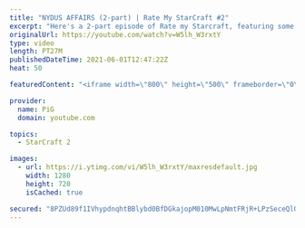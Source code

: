 ```yaml
---
title: "NYDUS AFFAIRS (2-part) | Rate My StarCraft #2"
excerpt: "Here's a 2-part episode of Rate my Starcraft, featuring some crafty backdoor surprises! Thanks for the fun submissions guys, looking forward to doing the next one :D  🔥 Submit your RATE MY STARCRAFT replays! Like Gordon Ramsay judges people's dishes, PiG will rate your awesome StarCraft plays. Send"
originalUrl: https://youtube.com/watch?v=W5lh_W3rxtY
type: video
length: PT27M
publishedDateTime: 2021-06-01T12:47:22Z
heat: 50

featuredContent: "<iframe width=\"800\" height=\"500\" frameborder=\"0\" src=\"https://www.youtube.com/embed/W5lh_W3rxtY\" allow=\"accelerometer; autoplay; encrypted-media; gyroscope; picture-in-picture\" allowfullscreen></iframe>"

provider:
  name: PiG
  domain: youtube.com

topics:
  - StarCraft 2

images:
  - url: https://i.ytimg.com/vi/W5lh_W3rxtY/maxresdefault.jpg
    width: 1280
    height: 720
    isCached: true

secured: "8PZUd89f1IVhypdnqhtBBlybd0BfDGkajopM010MwLpNmtFRjR+LPzSeceQlGIAMl8nf2dkQVl//PrG6dIhVSDZbhnH9zi79rdg+mwh0+I8XCQvOyF50yhnkDfvnPYVAROIKJd+IoUw7M9C2XhIHaNGmgDC4kc+TQZfSM4FGaeMWknHQn5XpZLNMjA7sq229WmP+5ufjiHmacXgQJjoB27NRB/XQTvD/yOM7Rr7wcDClWYEm3/gfznXDlhviCjhY3JV/FZfzPZmw60I7gIqKLQaRkap5KJbVZI/YdHXfGM9W6C+yRRlKnC4s25IE4qKcGgDrJGmyg+xUJ1F/1mQIAM64ZL5AqH1ko0x5nPKnfhbxidRxwGRlgi6FwzEzgr44lS9juY3iSNibMAardqoYdbBt494ppkGldvCR1yh1Vh8=;GvfAkvvtTTOy1ykzzOwWtw=="
---
```


